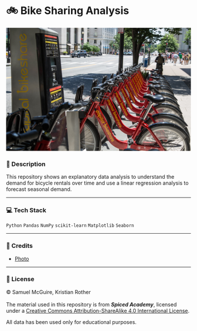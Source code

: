 # :bike: Bike Sharing Analysis
![](./images/bike.jpeg)


### :green_book: Description
This repository shows an explanatory data analysis to understand the demand for bicycle rentals over time and use a linear regression analysis to forecast seasonal demand.


---
### :computer: Tech Stack
`Python` `Pandas` `NumPy` `scikit-learn` `Matplotlib` `Seaborn`


---
### :page_with_curl: Credits
- [Photo](https://technical.ly/software-development/coord-combines-bikeshare-and-transit-data-in-mapping-tool/)


---
### :closed_lock_with_key: License
:copyright: Samuel McGuire, Kristian Rother\
\
The material used in this repository is from _**Spiced Academy**_, licensed under a [Creative Commons Attribution-ShareAlike 4.0 International License](https://creativecommons.org/licenses/by-sa/4.0/).

All data has been used only for educational purposes.
